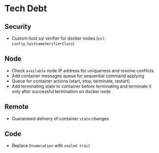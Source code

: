 # Tech Debt

## Security

* Custom host ssl verifier for docker nodes (`ssl-config.hostnameVerifierClass`)

## Node

* Check `available` node IP address for uniqueness and resolve conflicts
* Add container messages queue for sequential command applying
* Queue for container actions (start, stop, terminate, restart)
* Add terminating state to container before terminating and terminate it only after successful termination on docker node

## Remote

* Guaranteed delivery of container `state` changes


## Code

* Replace `Enumeration` with `sealed trait`
